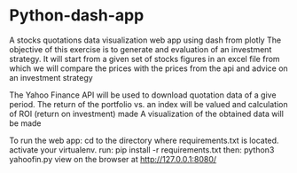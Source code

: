 # Python-dash-app
A stocks quotations data visualization web app using dash from plotly
The objective of this exercise is to generate and evaluation of an investment strategy. It will start from a given set of stocks figures in an excel file from which we will compare the prices with the prices from the api  and advice on an investment strategy

The Yahoo Finance API will be used to download quotation data of a give period.
The return of the portfolio vs. an index will be valued and calculation of ROI (return on investment) made
A visualization of the obtained data will be made

To run the web app:
  cd to the directory where requirements.txt is located.
  activate your virtualenv.
  run: pip install -r requirements.txt
  then: python3 yahoofin.py
  view on the browser at http://127.0.0.1:8080/
